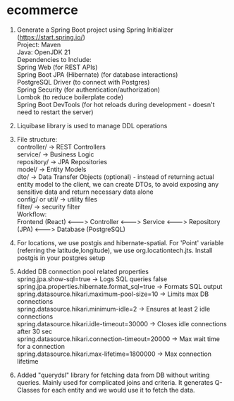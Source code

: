 # ecommerce

1. Generate a Spring Boot project using Spring Initializer (https://start.spring.io/)<br>
Project: Maven<br>
Java: OpenJDK 21<br>
Dependencies to Include:<br>
Spring Web (for REST APIs)<br>
Spring Boot JPA (Hibernate) (for database interactions)<br>
PostgreSQL Driver (to connect with Postgres)<br>
Spring Security (for authentication/authorization)<br>
Lombok (to reduce boilerplate code)<br>
Spring Boot DevTools (for hot reloads during development - doesn't need to restart the server)<br>

2. Liquibase library is used to manage DDL operations

3. File structure:<br>
controller/ -> REST Controllers<br>
service/ -> Business Logic<br>
repository/ -> JPA Repositories<br>
model/ -> Entity Models<br>
dto/ -> Data Transfer Objects (optional) - instead of returning actual entity model to the client, we can create DTOs, to avoid exposing any sensitive data and return necessary data alone<br>
config/ or util/ -> utility files<br>
filter/ -> security filter<br>
Workflow:<br>
Frontend (React)  <--->  Controller  <--->  Service  <--->  Repository (JPA)  <--->  Database (PostgreSQL)<br>

4. For locations, we use postgis and hibernate-spatial. For 'Point' variable (referring the latitude,longitude), we 
   use org.locationtech.jts. Install postgis in your postgres setup

5. Added DB connection pool related properties<br>
spring.jpa.show-sql=true -> Logs SQL queries	false<br>
spring.jpa.properties.hibernate.format_sql=true -> Formats SQL output<br>
spring.datasource.hikari.maximum-pool-size=10 -> Limits max DB connections<br>
spring.datasource.hikari.minimum-idle=2 -> Ensures at least 2 idle connections<br>
spring.datasource.hikari.idle-timeout=30000 -> Closes idle connections after 30 sec<br>
spring.datasource.hikari.connection-timeout=20000 -> Max wait time for a connection<br>
spring.datasource.hikari.max-lifetime=1800000 -> Max connection lifetime

6. Added "querydsl" library for fetching data from DB without writing queries. Mainly used for complicated joins and 
   criteria. It generates Q-Classes for each entity and we would use it to fetch the data.







